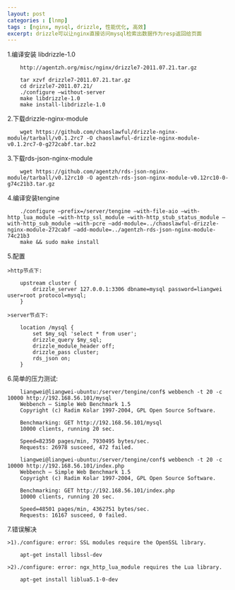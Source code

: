 ```yaml
---
layout: post
categories : [lnmp]
tags : [nginx, mysql, drizzle, 性能优化, 高效]
excerpt: drizzle可以让nginx直接访问mysql检索出数据作为resp返回给页面
---
```


1.编译安装 libdrizzle-1.0

        http://agentzh.org/misc/nginx/drizzle7-2011.07.21.tar.gz

        tar xzvf drizzle7-2011.07.21.tar.gz
        cd drizzle7-2011.07.21/
        ./configure –without-server
        make libdrizzle-1.0
        make install-libdrizzle-1.0

2.下载drizzle-nginx-module

        wget https://github.com/chaoslawful/drizzle-nginx-module/tarball/v0.1.2rc7 -O chaoslawful-drizzle-nginx-module-v0.1.2rc7-0-g272cabf.tar.bz2

3.下载rds-json-nginx-module

        wget https://github.com/agentzh/rds-json-nginx-module/tarball/v0.12rc10 -O agentzh-rds-json-nginx-module-v0.12rc10-0-g74c21b3.tar.gz

4.编译安装tengine

        ./configure –prefix=/server/tengine –with-file-aio –with-http_lua_module –with-http_ssl_module –with-http_stub_status_module –with-http_sub_module –with-pcre –add-module=../chaoslawful-drizzle-nginx-module-272cabf –add-module=../agentzh-rds-json-nginx-module-74c21b3
        make && sudo make install

5.配置

    >http节点下:

        upstream cluster {
            drizzle_server 127.0.0.1:3306 dbname=mysql password=liangwei user=root protocol=mysql;
        }

    >server节点下:

        location /mysql {
            set $my_sql 'select * from user';
            drizzle_query $my_sql;
            drizzle_module_header off;
            drizzle_pass cluster;
            rds_json on;
        }

6.简单的压力测试:

        liangwei@liangwei-ubuntu:/server/tengine/conf$ webbench -t 20 -c 10000 http://192.168.56.101/mysql
        Webbench – Simple Web Benchmark 1.5
        Copyright (c) Radim Kolar 1997-2004, GPL Open Source Software.

        Benchmarking: GET http://192.168.56.101/mysql
        10000 clients, running 20 sec.

        Speed=82350 pages/min, 7930495 bytes/sec.
        Requests: 26978 susceed, 472 failed.

        liangwei@liangwei-ubuntu:/server/tengine/conf$ webbench -t 20 -c 10000 http://192.168.56.101/index.php
        Webbench – Simple Web Benchmark 1.5
        Copyright (c) Radim Kolar 1997-2004, GPL Open Source Software.

        Benchmarking: GET http://192.168.56.101/index.php
        10000 clients, running 20 sec.

        Speed=48501 pages/min, 4362751 bytes/sec.
        Requests: 16167 susceed, 0 failed.

7.错误解决

    >1)./configure: error: SSL modules require the OpenSSL library.

        apt-get install libssl-dev

    >2)./configure: error: ngx_http_lua_module requires the Lua library.

        apt-get install liblua5.1-0-dev
